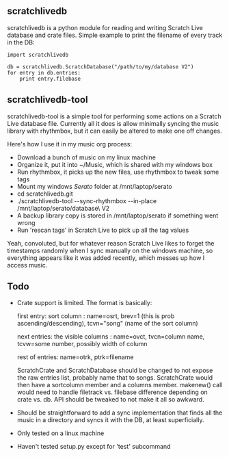 
scratchlivedb
-------------

scratchlivedb is a python module for reading and writing Scratch Live
database and crate files. Simple example to print the filename of every
track in the DB:

    import scratchlivedb

    db = scratchlivedb.ScratchDatabase("/path/to/my/database V2")
    for entry in db.entries:
        print entry.filebase


scratchlivedb-tool
------------------

scratchlivedb-tool is a simple tool for performing some actions on
a Scratch Live database file. Currently all it does is allow minimally
syncing the music library with rhythmbox, but it can easily be altered
to make one off changes.

Here's how I use it in my music org process:

- Download a bunch of music on my linux machine
- Organize it, put it into ~/Music, which is shared with my windows box
- Run rhythmbox, it picks up the new files, use rhythmbox to tweak some tags
- Mount my windows _Serato_ folder at /mnt/laptop/serato
- cd scratchlivedb.git
- ./scratchlivedb-tool --sync-rhythmbox --in-place /mnt/laptop/serato/database\ V2
- A backup library copy is stored in /mnt/laptop/serato if something went wrong
- Run 'rescan tags' in Scratch Live to pick up all the tag values

Yeah, convoluted, but for whatever reason Scratch Live likes to forget the
timestamps randomly when I sync manually on the windows machine, so everything
appears like it was added recently, which messes up how I access music.


Todo
----

* Crate support is limited. The format is basically:

  first entry: sort column : name=osrt,
    brev=1 (this is prob ascending/descending),
    tcvn="song" (name of the sort column)

  next entries: the visible columns : name=ovct,
    tvcn=column name, tcvw=some number, possibly  width of column

  rest of entries: name=otrk, ptrk=filename

  ScratchCrate and ScratchDatabase should be changed to not expose the
  raw entries list, probably name that to songs. ScratchCrate would
  then have a sortcolumn member and a columns member. makenew() call
  would need to handle filetrack vs. filebase difference depending
  on crate vs. db. API should be tweaked to not make it all so
  awkward.

* Should be straightforward to add a sync implementation that finds all the
  music in a directory and syncs it with the DB, at least superficially.

* Only tested on a linux machine

* Haven't tested setup.py except for 'test' subcommand
